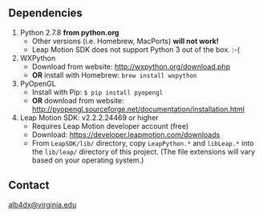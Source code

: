 Dependencies
------------
 1. Python 2.7.8 __from python.org__
    * Other versions (i.e. Homebrew, MacPorts) __will not work!__
    * Leap Motion SDK does not support Python 3 out of the box. :-(
 2. WXPython
    * Download from website:
      http://wxpython.org/download.php
    * __OR__ install with Homebrew:
      `brew install wxpython`
 3. PyOpenGL
    * Install with Pip:
      `$ pip install pyopengl`
    * __OR__ download from website:
      http://pyopengl.sourceforge.net/documentation/installation.html
 4. Leap Motion SDK: v2.2.2.24469 or higher
    * Requires Leap Motion developer account (free)
    * Download:
      https://developer.leapmotion.com/downloads
    * From `LeapSDK/lib/` directory, copy `LeapPython.*` and `libLeap.*` into the
      `lib/leap/` directory of this project. (The file extensions will vary based
      on your operating system.)

Contact
-------
alb4dx@virginia.edu